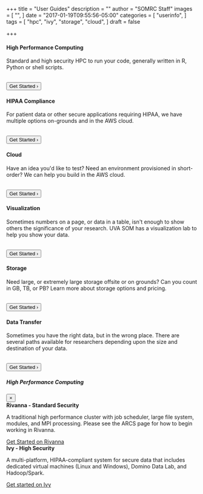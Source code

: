 +++
title = "User Guides"
description = ""
author = "SOMRC Staff"
images = [
  "",
]
date = "2017-01-19T09:55:56-05:00"
categories = [
  "userinfo",
]
tags = [
  "hpc",
  "ivy",
  "storage",
  "cloud",
]
draft = false

+++

<div class="card-group">
  <div class="card">
    <div style="text-align:center;"><i class="fa fa-microchip fa-5x" aria-hidden="true" style="padding-top:40px;padding-bottom:20px;"></i></div>
    <div class="card-block">
      <h4 class="card-title">High Performance Computing</h4>
      <p class="card-text">Standard and high security HPC to run your code, generally written in R, Python or shell scripts.</p>
      <br clear=all />
      <div class="contact-button">
        <button class="btn btn-sm btn-primary" data-toggle="modal" data-target="#hpcModal">Get Started &rsaquo;</button>
      </div>
    </div>
  </div>
  <div class="card">
    <div style="text-align:center;"><i class="fa fa-shield fa-5x" aria-hidden="true" style="padding-top:40px;padding-bottom:20px;"></i></div>
    <div class="card-block">
      <h4 class="card-title">HIPAA Compliance</h4>
      <p class="card-text">For patient data or other secure applications requiring HIPAA, we have multiple options on-grounds and in the AWS cloud.</p>
      <br clear=all />  
      <div class="contact-button">
        <a href="https://somrc.virginia.edu/userinfo/hipaa-compliance/"><button class="btn btn-sm btn-primary">Get Started &rsaquo;</button></a>
      </div>
    </div>
  </div>
  <div class="card">
    <div style="text-align:center;"><i class="fa fa-cloud fa-5x" aria-hidden="true" style="padding-top:40px;padding-bottom:20px;"></i></div>
    <div class="card-block">
      <h4 class="card-title">Cloud</h4>
      <p class="card-text">Have an idea you'd like to test? Need an environment provisioned in short-order? We can help you build in the AWS cloud.</p>
      <br clear=all />
      <div class="contact-button">
        <a href="https://somrc.virginia.edu/service/cloud/"><button class="btn btn-sm btn-primary">Get Started &rsaquo;</button></a>
      </div>
    </div>
  </div>
</div>
<div class="card-group">
  <div class="card">
    <div style="text-align:center;"><i class="fa fa-area-chart fa-5x" aria-hidden="true" style="padding-top:40px;padding-bottom:20px;"></i></div>
    <div class="card-block">
      <h4 class="card-title">Visualization</h4>
      <p class="card-text">Sometimes numbers on a page, or data in a table, isn't enough to show others the significance of your research. UVA SOM has a visualization lab to help you show your data.</p>
      <br clear=all />
      <div class="contact-button">
        <button class="btn btn-sm btn-primary">Get Started &rsaquo;</button>
      </div>
    </div>
  </div>
  <div class="card">
    <div style="text-align:center;"><i class="fa fa-database fa-5x" aria-hidden="true" style="padding-top:40px;padding-bottom:20px;"></i></div>
    <div class="card-block">
      <h4 class="card-title">Storage</h4>
      <p class="card-text">Need large, or extremely large storage offsite or on grounds? Can you count in GB, TB, or PB? Learn more about storage options and pricing.</p>
      <br clear=all />
      <div class="contact-button">
        <button class="btn btn-sm btn-primary">Get Started &rsaquo;</button>
      </div>
    </div>
  </div>
  <div class="card">
    <div style="text-align:center;"><i class="fa fa-truck fa-5x" aria-hidden="true" style="padding-top:40px;padding-bottom:20px;"></i></div>
    <div class="card-block">
      <h4 class="card-title">Data Transfer</h4>
      <p class="card-text">Sometimes you have the right data, but in the wrong place. There are several paths available for researchers depending upon the size and destination of your data.</p>
      <br clear=all />
      <div class="contact-button">
        <button class="btn btn-sm btn-primary">Get Started &rsaquo;</button>
      </div>
    </div>
  </div>
</div>


<!-- Modal for HPC -->
<div class="modal fade" id="hpcModal" tabindex="-1" role="dialog" aria-labelledby="exampleModalLabel" aria-hidden="true">
  <div class="modal-dialog modal-lg" role="document">
    <div class="modal-content">
      <div class="modal-header">
        <h5 class="modal-title" id="exampleModalLabel">High Performance Computing</h5>
        <button type="button" class="close" data-dismiss="modal" aria-label="Close">
          <span aria-hidden="true">&times;</span>
        </button>
      </div>
      <div class="modal-body">
<div class="row" style="">
  <div class="col-sm-6">
<div class="card">
  <div class="card-header">
    <b>Rivanna - Standard Security</b>
  </div>
  <div class="card-block">
    <p class="card-text">A traditional high performance cluster with job scheduler, large file system, modules, and MPI processing. Please see the ARCS page for how to begin working in Rivanna.</p>
    <a href="http://arcs.virginia.edu/rivanna" target="_new" class="btn btn-secondary">Get Started on Rivanna</a>
  </div>
</div>
</div>
<div class="col-sm-6">
<div class="card">
  <div class="card-header">
    <b>Ivy - High Security</b>
  </div>
  <div class="card-block">
    <p class="card-text">A multi-platform, HIPAA-compliant system for secure data that includes dedicated virtual machines (Linux and Windows), Domino Data Lab, and Hadoop/Spark.</p>
    <a href="#" class="btn btn-secondary">Get started on Ivy</a>
  </div>
</div>
</div>
      </div>
    </div>
  </div>
</div>
